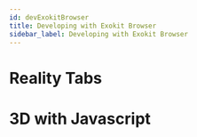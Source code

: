 ```yaml
---
id: devExokitBrowser
title: Developing with Exokit Browser
sidebar_label: Developing with Exokit Browser
---
```


# Reality Tabs
# 3D with Javascript
